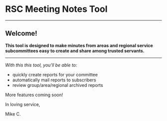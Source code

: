 # RSC Meeting Notes Tool

---

## Welcome!

**This tool is designed to make minutes from areas and regional service subcommittees easy to create and share among trusted servants.**

---

_With this this tool, you'll be able to:_

- quickly create reports for your committee
- automatically mail reports to subscribers
- review group/area/regional archived reports

More features coming soon!

In loving service, 

Mike C.
